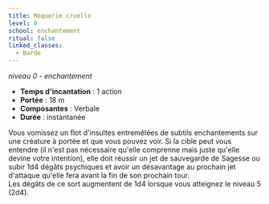 ```yaml
---
title: Moquerie cruelle
level: 0
school: enchantement
ritual: false
linked_classes:
  - Barde
---
```

*niveau 0 - enchantement*

- **Temps d'incantation** : 1 action
- **Portée** : 18 m
- **Composantes** : Verbale
- **Durée** : instantanée

Vous vomissez un flot d'insultes entremêlées de subtils enchantements sur une créature à portée et que vous pouvez voir. Si la cible peut vous entendre (il n'est pas nécessaire qu'elle comprenne mais juste qu'elle devine votre intention), elle doit réussir un jet de sauvegarde de Sagesse ou subir 1d4 dégâts psychiques et avoir un désavantage au prochain jet d'attaque qu'elle fera avant la fin de son prochain tour.  
Les dégâts de ce sort augmentent de 1d4 lorsque vous atteignez le niveau 5 (2d4).